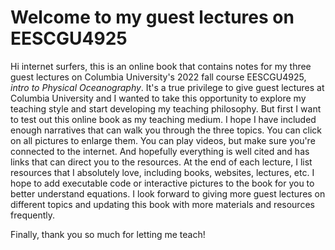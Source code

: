 # Welcome to my guest lectures on EESCGU4925

Hi internet surfers, this is an online book that contains notes for my three guest lectures on Columbia University's 2022 fall course EESCGU4925, *intro to Physical Oceanography*. It's a true privilege to give guest lectures at Columbia University and I wanted to take this opportunity to explore my teaching style and start developing my teaching philosophy. But first I want to test out this online book as my teaching medium. I hope I have included enough narratives that can walk you through the three topics. You can click on all pictures to enlarge them. You can play videos, but make sure you're connected to the internet. And hopefully everything is well cited and has links that can direct you to the resources. At the end of each lecture, I list resources that I absolutely love, including books, websites, lectures, etc. I hope to add executable code or interactive pictures to the book for you to better understand equations. I look forward to giving more guest lectures on different topics and updating this book with more materials and resources frequently. 

Finally, thank you so much for letting me teach!


```{tableofcontents}
```
